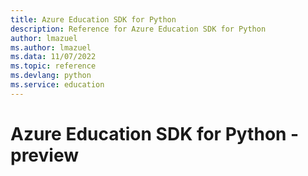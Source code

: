 ```yaml
---
title: Azure Education SDK for Python
description: Reference for Azure Education SDK for Python
author: lmazuel
ms.author: lmazuel
ms.data: 11/07/2022
ms.topic: reference
ms.devlang: python
ms.service: education
---
```

# Azure Education SDK for Python - preview

